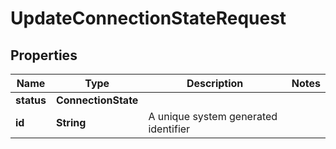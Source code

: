 

# UpdateConnectionStateRequest


## Properties

Name | Type | Description | Notes
------------ | ------------- | ------------- | -------------
**status** | **ConnectionState** |  | 
**id** | **String** | A unique system generated identifier | 



